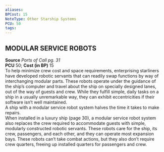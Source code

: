 ```yaml
---
aliases: 
BPCost: 15 
NoteType: Other Starship Systems
PCU: 50
tags: 
---
```


## MODULAR SERVICE ROBOTS

**Source** _Ports of Call pg. 31_  
**PCU** 50; **Cost (in BP)** 15  
To help minimize crew cost and space requirements, enterprising starliners have developed robotic servants that can readily swap functions by way of interchanging modular parts. These robots operate under the guidance of the ship’s computer and travel about the ship on specially designed lanes, out of the way of guests and crew. While they fulfill simple, daily tasks on a ship in a usually unremarkable way, they can exhibit eccentricities if their software isn’t well maintained.  
A ship with a modular service robot system halves the time it takes to make repairs.  
When installed in a luxury ship (page 30), a modular service robot system also replaces the crew required to accommodate guests with simple, modularly constructed robotic servants. These robots care for the ship, its crew, passengers, and each other, and they can operate most expansion bays. These robots can’t take combat actions, but they also don’t require crew quarters, freeing up installed quarters for passengers and crew.
